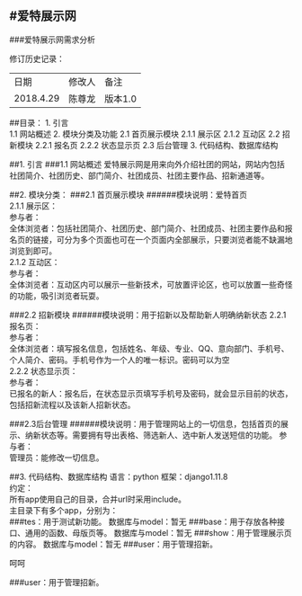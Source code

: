 #爱特展示网
-----
###爱特展示网需求分析

修订历史记录：
<table>
	<tr>
		<td>日期</td>
		<td>修改人</td>
		<td>备注</td>
	</tr>
	<tr>
		<td>2018.4.29</td>
		<td>陈尊龙</td>
		<td>版本1.0</td>
	</tr>
</table>

##目录：
	1. 引言  
	    1.1 网站概述
	2. 模块分类及功能
		2.1 首页展示模块
			2.1.1 展示区
			2.1.2 互动区
		2.2 招新模块
			2.2.1 报名页
			2.2.2 状态显示页
		2.3 后台管理
	3. 代码结构、数据库结构

##1. 引言
###1.1 网站概述
爱特展示网是用来向外介绍社团的网站，网站内包括社团简介、社团历史、部门简介、社团成员、社团主要作品、招新通道等。

##2. 模块分类：
###2.1 首页展示模块
######模块说明：爱特首页  
2.1.1 展示区：  
参与者：  
全体浏览者：包括社团简介、社团历史、部门简介、社团成员、社团主要作品和报名页的链接，可分为多个页面也可在一个页面内全部展示，只要浏览者能不缺漏地浏览到即可。  
2.1.2 互动区：  
参与者：  
全体浏览者：互动区内可以展示一些新技术，可放置评论区，也可以放置一些奇怪的功能，吸引浏览者玩耍。

###2.2 招新模块
######模块说明：用于招新以及帮助新人明确纳新状态
2.2.1 报名页：  
参与者：  
全体浏览者：填写报名信息，包括姓名、年级、专业、QQ、意向部门、手机号、个人简介、密码。手机号作为一个人的唯一标识。密码可以为空  
2.2.2 状态显示页：  
参与者：  
已报名的新人：报名后，在状态显示页填写手机号及密码，就会显示目前的状态，包括招新流程以及该新人招新状态。

###2.3后台管理
######模块说明：用于管理网站上的一切信息，包括首页的展示、纳新状态等。需要拥有导出表格、筛选新人、选中新人发送短信的功能。
参与者：  
管理员：能修改一切信息。

##3. 代码结构、数据库结构
语言：python
框架：django1.11.8  
约定：  
所有app使用自己的目录，合并url时采用include。  
主目录下有多个app，分别为：  
###tes：用于测试新功能。
数据库与model：暂无
###base：用于存放各种接口、通用的函数、母版页等。
数据库与model：暂无
###show：用于管理展示页的内容。
数据库与model：暂无
###user：用于管理招新。

呵呵

###user：用于管理招新。

